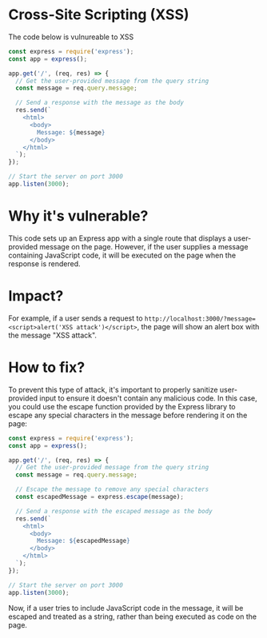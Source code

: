 # Cross-Site Scripting (XSS)

The code below is vulnureable to XSS

```javascript
const express = require('express');
const app = express();

app.get('/', (req, res) => {
  // Get the user-provided message from the query string
  const message = req.query.message;

  // Send a response with the message as the body
  res.send(`
    <html>
      <body>
        Message: ${message}
      </body>
    </html>
  `);
});

// Start the server on port 3000
app.listen(3000);
```

# Why it's vulnerable?
This code sets up an Express app with a single route that displays a user-provided message on the page. However, if the user supplies a message containing JavaScript code, it will be executed on the page when the response is rendered.

# Impact?
For example, if a user sends a request to ```http://localhost:3000/?message=<script>alert('XSS attack')</script>```, the page will show an alert box with the message "XSS attack".

# How to fix?
To prevent this type of attack, it's important to properly sanitize user-provided input to ensure it doesn't contain any malicious code. In this case, you could use the escape function provided by the Express library to escape any special characters in the message before rendering it on the page:

```javascript
const express = require('express');
const app = express();

app.get('/', (req, res) => {
  // Get the user-provided message from the query string
  const message = req.query.message;

  // Escape the message to remove any special characters
  const escapedMessage = express.escape(message);

  // Send a response with the escaped message as the body
  res.send(`
    <html>
      <body>
        Message: ${escapedMessage}
      </body>
    </html>
  `);
});

// Start the server on port 3000
app.listen(3000);
```

Now, if a user tries to include JavaScript code in the message, it will be escaped and treated as a string, rather than being executed as code on the page.
